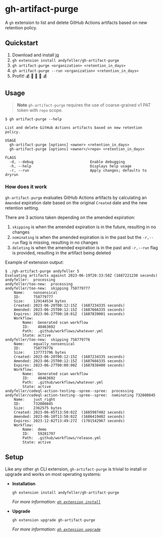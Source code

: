 # gh-artifact-purge

A `gh` extension to list and delete GitHub Actions artifacts based on new retention policy.

## Quickstart

1. Download and install [jq](https://stedolan.github.io/jq/download/)
1. `gh extension install andyfeller/gh-artifact-purge`
1. `gh artifact-purge <organization> <retention_in_days>`
1. `gh artifact-purge --run <organization> <retention_in_days>`
1. Profit! :moneybag: :money_with_wings: :money_mouth_face: :money_with_wings: :moneybag:

## Usage

> **Note**
> `gh-artifact-purge` requires the use of coarse-grained v1 PAT token with `repo` scope.

```shell
$ gh artifact-purge --help

List and delete GitHub Actions artifacts based on new retention policy.

USAGE
  gh-artifact-purge [options] <owner> <retention_in_days>
  gh-artifact-purge [options] <owner>/<repo> <retention_in_days>

FLAGS
  -d, --debug                          Enable debugging
  -h, --help                           Displays help usage
  -r, --run                            Apply changes; defaults to dryrun
```

### How does it work

`gh-artifact-purge` evaluates GitHub Actions artifacts by calculating an `Amended` expiration date based on the original `Created` date and the new retention setting.

There are 3 actions taken depending on the amended expiration:

1. `skipping` is when the amended expiration is in the future, resulting in no changes
2. `nominating` is when the amended expiration is in the past but the `-r,--run` flag is missing, resulting in no changes
3. `deleting` is when the amended expiration is in the past and `-r,--run` flag is provided, resulting in the artifact being deleted

Example of extension output:

```shell
$ ./gh-artifact-purge andyfeller 5
Evaluating artifacts against 2023-06-19T20:33:50Z (1687221230 seconds)
andyfeller:  processing
andyfeller/too-new:  processing
andyfeller/too-new:  skipping 758779777
    Name:    nonsensical
    ID:      758779777
    Size:    129144534 bytes
    Created: 2023-06-20T00:12:15Z  (1687234335 seconds)
    Amended: 2023-06-25T00:12:15Z  (1687666335 seconds)
    Expires: 2023-06-27T00:10:01Z  (1687839001 seconds)
    Workflow:
        Name:  Generated scan workflow
        ID:    48463692
        Path:  .github/workflows/whatever.yml
        State: active
andyfeller/too-new:  skipping 758779776
    Name:    equally_nonsensical
    ID:      758779776
    Size:    137773796 bytes
    Created: 2023-06-20T00:12:15Z  (1687234335 seconds)
    Amended: 2023-06-25T00:12:15Z  (1687666335 seconds)
    Expires: 2023-06-27T00:00:00Z  (1687838400 seconds)
    Workflow:
        Name:  Generated scan workflow
        ID:    48463692
        Path:  .github/workflows/whatever.yml
        State: active
andyfeller/codeql-action-testing--spree--spree:  processing
andyfeller/codeql-action-testing--spree--spree:  nominating 732080845
    Name:    just_right
    ID:      732080845
    Size:    2362575 bytes
    Created: 2023-06-05T13:50:02Z  (1685987402 seconds)
    Amended: 2023-06-10T13:50:02Z  (1686419402 seconds)
    Expires: 2023-12-02T13:49:27Z  (1701542967 seconds)
    Workflow:
        Name:  demo
        ID:    59281797
        Path:  .github/workflows/release.yml
        State: active
```

## Setup

Like any other `gh` CLI extension, `gh-artifact-purge` is trivial to install or upgrade and works on most operating systems:

- **Installation**

  ```shell
  gh extension install andyfeller/gh-artifact-purge
  ```
  
  _For more information: [`gh extension install`](https://cli.github.com/manual/gh_extension_install)_

- **Upgrade**

  ```shell
  gh extension upgrade gh-artifact-purge
  ```

  _For more information: [`gh extension upgrade`](https://cli.github.com/manual/gh_extension_upgrade)_
